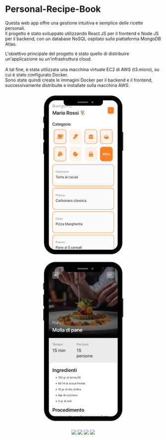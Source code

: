 # Personal-Recipe-Book
Questa web app offre una gestione intuitiva e semplice delle ricette personali. <br/>
Il progetto è stato sviluppato utilizzando React JS per il frontend e Node JS per il backend, con un database NoSQL ospitato sulla piattaforma MongoDB Atlas.

L'obiettivo principale del progetto è stato quello di distribuire un'applicazione su un'infrastruttura cloud. <br/><br/>
A tal fine, è stata utilizzata una macchina virtuale EC2 di AWS (t3.micro), su cui è stato configurato Docker. <br/>
Sono state quindi create le immagini Docker per il backend e il frontend, successivamente distribuite e installate sulla macchina AWS.

<p align="center">
     <img width="300" src="https://github.com/alessaless/Personal_Recipes_Book/blob/master/front1.png?raw=true">

  <img width="300" src="https://github.com/alessaless/Personal_Recipes_Book/blob/master/front2.png?raw=true">
  
</p>

<p align="center">
  <img width="50" src="https://cdn.freebiesupply.com/logos/large/2x/aws-logo-logo-png-transparent.png">
  <img width="50" src="https://static-00.iconduck.com/assets.00/react-original-wordmark-icon-840x1024-vhmauxp6.png">
  <img width="50" src="https://static-00.iconduck.com/assets.00/node-js-icon-454x512-nztofx17.png">
  <img width="50" src="https://cdn.icon-icons.com/icons2/2415/PNG/512/mongodb_original_wordmark_logo_icon_146425.png">
</p>

